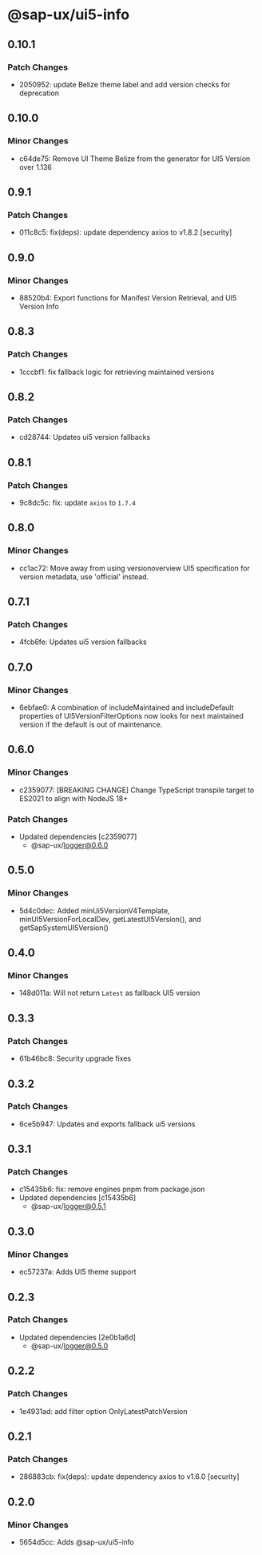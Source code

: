 # @sap-ux/ui5-info

## 0.10.1

### Patch Changes

-   2050952: update Belize theme label and add version checks for deprecation

## 0.10.0

### Minor Changes

-   c64de75: Remove UI Theme Belize from the generator for UI5 Version over 1.136

## 0.9.1

### Patch Changes

-   011c8c5: fix(deps): update dependency axios to v1.8.2 [security]

## 0.9.0

### Minor Changes

-   88520b4: Export functions for Manifest Version Retrieval, and UI5 Version Info

## 0.8.3

### Patch Changes

-   1cccbf1: fix fallback logic for retrieving maintained versions

## 0.8.2

### Patch Changes

-   cd28744: Updates ui5 version fallbacks

## 0.8.1

### Patch Changes

-   9c8dc5c: fix: update `axios` to `1.7.4`

## 0.8.0

### Minor Changes

-   cc1ac72: Move away from using versionoverview UI5 specification for version metadata, use 'official' instead.

## 0.7.1

### Patch Changes

-   4fcb6fe: Updates ui5 version fallbacks

## 0.7.0

### Minor Changes

-   6ebfae0: A combination of includeMaintained and includeDefault properties of UI5VersionFilterOptions now looks for next maintained version if the default is out of maintenance.

## 0.6.0

### Minor Changes

-   c2359077: [BREAKING CHANGE] Change TypeScript transpile target to ES2021 to align with NodeJS 18+

### Patch Changes

-   Updated dependencies [c2359077]
    -   @sap-ux/logger@0.6.0

## 0.5.0

### Minor Changes

-   5d4c0dec: Added minUi5VersionV4Template, minUI5VersionForLocalDev, getLatestUI5Version(), and getSapSystemUI5Version()

## 0.4.0

### Minor Changes

-   148d011a: Will not return `Latest` as fallback UI5 version

## 0.3.3

### Patch Changes

-   61b46bc8: Security upgrade fixes

## 0.3.2

### Patch Changes

-   6ce5b947: Updates and exports fallback ui5 versions

## 0.3.1

### Patch Changes

-   c15435b6: fix: remove engines pnpm from package.json
-   Updated dependencies [c15435b6]
    -   @sap-ux/logger@0.5.1

## 0.3.0

### Minor Changes

-   ec57237a: Adds UI5 theme support

## 0.2.3

### Patch Changes

-   Updated dependencies [2e0b1a6d]
    -   @sap-ux/logger@0.5.0

## 0.2.2

### Patch Changes

-   1e4931ad: add filter option OnlyLatestPatchVersion

## 0.2.1

### Patch Changes

-   286883cb: fix(deps): update dependency axios to v1.6.0 [security]

## 0.2.0

### Minor Changes

-   5654d5cc: Adds @sap-ux/ui5-info
